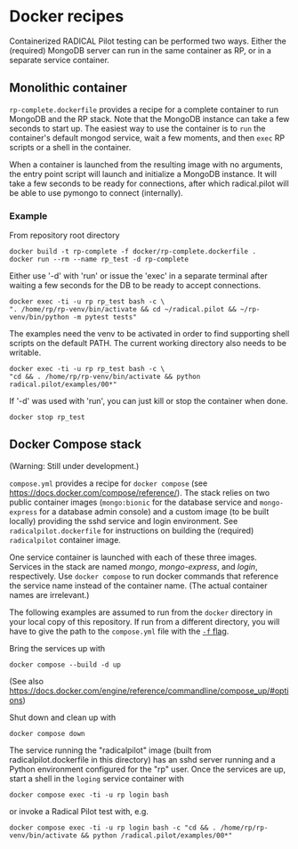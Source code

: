 # Docker recipes

Containerized RADICAL Pilot testing can be performed two ways.
Either the (required) MongoDB server can run in the same container
as RP, or in a separate service container.

## Monolithic container

`rp-complete.dockerfile` provides a recipe for a complete container
to run MongoDB and the RP stack. Note that the MongoDB instance can
take a few seconds to start up. The easiest way to use the container
is to `run` the container's default mongod service, wait a few moments,
and then `exec` RP scripts or a shell in the container.

When a container is launched from the resulting image with no arguments,
the entry point script will launch and initialize a MongoDB instance.
It will take a few seconds to be ready for connections, after which
radical.pilot will be able to use pymongo to connect (internally).

### Example

From repository root directory

    docker build -t rp-complete -f docker/rp-complete.dockerfile .
    docker run --rm --name rp_test -d rp-complete

Either use '-d' with 'run' or issue the 'exec' in a separate terminal
after waiting a few seconds for the DB to be ready to accept connections.

    docker exec -ti -u rp rp_test bash -c \
    ". /home/rp/rp-venv/bin/activate && cd ~/radical.pilot && ~/rp-venv/bin/python -m pytest tests"

The examples need the venv to be activated in order to find supporting
shell scripts on the default PATH. The current working directory also
needs to be writable.

    docker exec -ti -u rp rp_test bash -c \
    "cd && . /home/rp/rp-venv/bin/activate && python radical.pilot/examples/00*"

If '-d' was used with 'run', you can just kill or stop the container when done.

    docker stop rp_test

## Docker Compose stack

(Warning: Still under development.)

`compose.yml` provides a recipe for `docker compose`
(see https://docs.docker.com/compose/reference/).
The stack relies on two public
container images (`mongo:bionic` for the database service and
`mongo-express` for a database admin console) and a custom image
(to be built locally) providing the sshd service and login environment.
See `radicalpilot.dockerfile` for instructions on
building the (required) `radicalpilot` container image.

One service container is launched with each of these three images.
Services in the stack are named *mongo*, *mongo-express*, and *login*, respectively.
Use `docker compose` to run docker commands that reference the service name
instead of the container name.
(The actual container names are irrelevant.)

The following examples are assumed to run from the `docker` directory in your
local copy of this repository. If run from a different directory, you will have
to give the path to the `compose.yml` file with the
[`-f` flag](https://docs.docker.com/engine/reference/commandline/compose/#use--f-to-specify-name-and-path-of-one-or-more-compose-files).

Bring the services up with

    docker compose --build -d up

(See also https://docs.docker.com/engine/reference/commandline/compose_up/#options)

Shut down and clean up with

    docker compose down

The service running the "radicalpilot" image (built from
radicalpilot.dockerfile in this directory) has an sshd server running and a
Python environment configured for the "rp" user.
Once the services are up, start a shell in the `loging` service container with

    docker compose exec -ti -u rp login bash

or invoke a Radical Pilot test with, e.g.

    docker compose exec -ti -u rp login bash -c "cd && . /home/rp/rp-venv/bin/activate && python /radical.pilot/examples/00*"

